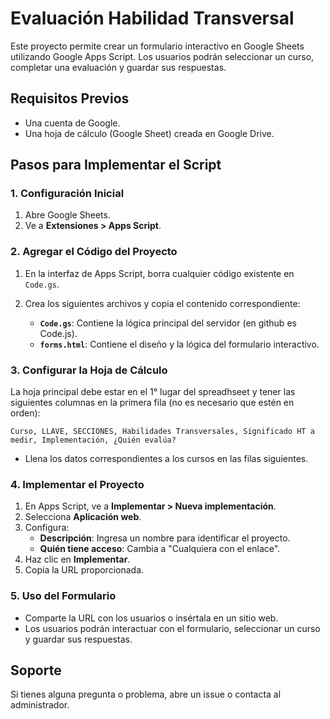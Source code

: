 # Evaluación Habilidad Transversal

Este proyecto permite crear un formulario interactivo en Google Sheets utilizando Google Apps Script. Los usuarios podrán seleccionar un curso, completar una evaluación y guardar sus respuestas.

## Requisitos Previos

- Una cuenta de Google.
- Una hoja de cálculo (Google Sheet) creada en Google Drive.

## Pasos para Implementar el Script

### 1. Configuración Inicial

1. Abre Google Sheets.
2. Ve a **Extensiones > Apps Script**.

### 2. Agregar el Código del Proyecto

1. En la interfaz de Apps Script, borra cualquier código existente en `Code.gs`.
2. Crea los siguientes archivos y copia el contenido correspondiente:

   - **`Code.gs`**: Contiene la lógica principal del servidor (en github es Code.js).
   - **`forms.html`**: Contiene el diseño y la lógica del formulario interactivo.

### 3. Configurar la Hoja de Cálculo

La hoja principal debe estar en el 1° lugar del spreadhseet y tener las siguientes columnas en la primera fila (no es necesario que estén en orden):

```
Curso, LLAVE, SECCIONES, Habilidades Transversales, Significado HT a medir, Implementación, ¿Quién evalúa?
```

- Llena los datos correspondientes a los cursos en las filas siguientes.

### 4. Implementar el Proyecto

1. En Apps Script, ve a **Implementar > Nueva implementación**.
2. Selecciona **Aplicación web**.
3. Configura:
   - **Descripción**: Ingresa un nombre para identificar el proyecto.
   - **Quién tiene acceso**: Cambia a "Cualquiera con el enlace".
4. Haz clic en **Implementar**.
5. Copia la URL proporcionada.

### 5. Uso del Formulario

- Comparte la URL con los usuarios o insértala en un sitio web.
- Los usuarios podrán interactuar con el formulario, seleccionar un curso y guardar sus respuestas.

## Soporte

Si tienes alguna pregunta o problema, abre un issue o contacta al administrador.
